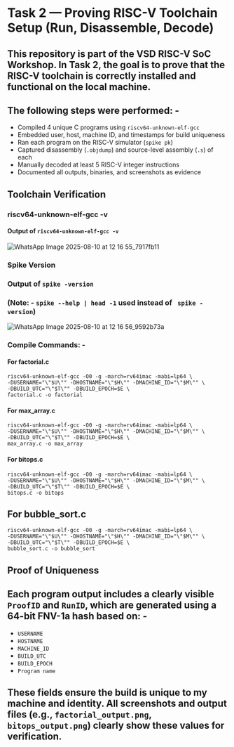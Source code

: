 # Task 2 — Proving RISC-V Toolchain Setup (Run, Disassemble, Decode)

## This repository is part of the VSD RISC-V SoC Workshop. In Task 2, the goal is to prove that the RISC-V toolchain is correctly installed and functional on the local machine.

## The following steps were performed: -
- Compiled 4 unique C programs using `riscv64-unknown-elf-gcc`
- Embedded user, host, machine ID, and timestamps for build uniqueness
- Ran each program on the RISC-V simulator (`spike pk`)
- Captured disassembly (`.objdump`) and source-level assembly (`.s`) of each
- Manually decoded at least 5 RISC-V integer instructions
- Documented all outputs, binaries, and screenshots as evidence

## Toolchain Verification

### riscv64-unknown-elf-gcc -v
#### Output of ``` riscv64-unknown-elf-gcc -v ```
![WhatsApp Image 2025-08-10 at 12 16 55_7917fb11](https://github.com/user-attachments/assets/2406b237-ace9-4941-9184-6ed06ce27b67)

### Spike Version
### Output of ``` spike -version ```
### (Note: - ``` spike --help | head -1 ``` used instead of ``` spike -version```)
![WhatsApp Image 2025-08-10 at 12 16 56_9592b73a](https://github.com/user-attachments/assets/640d6eb4-85bd-4c09-9b3c-01ffe99d02d2)


### Compile Commands: -

#### For factorial.c
```
riscv64-unknown-elf-gcc -O0 -g -march=rv64imac -mabi=lp64 \
-DUSERNAME="\"$U\"" -DHOSTNAME="\"$H\"" -DMACHINE_ID="\"$M\"" \
-DBUILD_UTC="\"$T\"" -DBUILD_EPOCH=$E \
factorial.c -o factorial
```
#### For max_array.c
```
riscv64-unknown-elf-gcc -O0 -g -march=rv64imac -mabi=lp64 \
-DUSERNAME="\"$U\"" -DHOSTNAME="\"$H\"" -DMACHINE_ID="\"$M\"" \
-DBUILD_UTC="\"$T\"" -DBUILD_EPOCH=$E \
max_array.c -o max_array
```
#### For bitops.c
```
riscv64-unknown-elf-gcc -O0 -g -march=rv64imac -mabi=lp64 \
-DUSERNAME="\"$U\"" -DHOSTNAME="\"$H\"" -DMACHINE_ID="\"$M\"" \
-DBUILD_UTC="\"$T\"" -DBUILD_EPOCH=$E \
bitops.c -o bitops
```
## For bubble_sort.c
```
riscv64-unknown-elf-gcc -O0 -g -march=rv64imac -mabi=lp64 \
-DUSERNAME="\"$U\"" -DHOSTNAME="\"$H\"" -DMACHINE_ID="\"$M\"" \
-DBUILD_UTC="\"$T\"" -DBUILD_EPOCH=$E \
bubble_sort.c -o bubble_sort
```

## Proof of Uniqueness

## Each program output includes a clearly visible `ProofID` and `RunID`, which are generated using a 64-bit FNV-1a hash based on: -

- `USERNAME`
- `HOSTNAME`
- `MACHINE_ID`
- `BUILD_UTC`
- `BUILD_EPOCH`
- `Program name`

## These fields ensure the build is unique to my machine and identity. All screenshots and output files (e.g., `factorial_output.png`, `bitops_output.png`) clearly show these values for verification.



